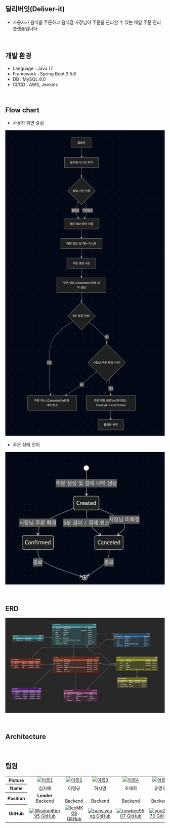 ## 딜리버잇(Deliver-it)

- 사용자가 음식을 주문하고 음식점 사장님이 주문을 관리할 수 있는 배달 주문 관리 플랫폼입니다 

</br>

## 개발 환경 

- Language : Java 17 
- Framework : Spring Boot 3.5.6
- DB : MySQL 8.0
- CI/CD : AWS, Jenkins

</br>

## Flow chart 

- 사용자 화면 중심 

![user_story_flow_chart](./img/user_story_flow_chart.png)

- 주문 상태 전이 

![state_diagram](./img/state_diagram.png)

</br>

## ERD 

![erd](./img/erd.png)

</br>

## Architecture


</br>

## 팀원 

<table width="950px">
    <thead>
    </thead>
    <tr>
        <th>Picture</th>
        <td align="center"><a href="https://github.com/WisdomKim95"><img src="https://avatars.githubusercontent.com/u/89783215?v=4" width="60" height="60" alt="이름1"></a></td>
        <td align="center"><a href="https://github.com/leeMK09"><img src="https://avatars.githubusercontent.com/u/68103540?v=4" width="60" height="60" alt="이름2"></a></td>
        <td align="center"><a href="https://github.com/huhsiyoung"><img src="https://avatars.githubusercontent.com/u/102939647?v=4" width="60" height="60" alt="이름3"></a></td>
        <td align="center"><a href="https://github.com/newbee9507"><img src="https://avatars.githubusercontent.com/u/130113243?v=4" width="60" height="60" alt="이름4"></a></td>
        <td align="center"><a href="https://github.com/yoo20370"><img src="https://avatars.githubusercontent.com/u/109394244?v=4" width="60" height="60" alt="이름5"></a></td>
        <td align="center"><a href="https://github.com/YB-Taekwon"><img src="https://avatars.githubusercontent.com/u/188652877?v=4" width="60" height="60" alt="이름6"></a></td>
    </tr>
    <tr>
        <th>Name</th>
        <td align="center">김지혜</td>
        <td align="center">이명규</td>
        <td align="center">허시영</td>
        <td align="center">조재희</td>
        <td align="center">유영우</td>
        <td align="center">김이안</td>
    </tr>
    <tr>
        <th>Position</th>
        <td align="center"><b>Leader</b><br>Backend<br></td>
        <td align="center"><br>Backend<br></td>
        <td align="center"><br>Backend<br></td>
        <td align="center"><br>Backend<br></td>
        <td align="center"><br>Backend<br></td>
        <td align="center"><br>Backend<br></td>
    </tr>
    <tr>
        <th>GitHub</th>
        <td align="center"><a href="https://github.com/WisdomKim95"><img src="https://img.shields.io/badge/WisdomKim95-black?style=social&logo=github" alt="WisdomKim95 GitHub"/></a></td>
        <td align="center"><a href="https://github.com/leeMK09"><img src="https://img.shields.io/badge/leeMK09-black?style=social&logo=github" alt="leeMK09 GitHub"/></a></td>
        <td align="center"><a href="https://github.com/huhsiyoung"><img src="https://img.shields.io/badge/huhsiyoung-black?style=social&logo=github" alt="huhsiyoung GitHub"/></a></td>
        <td align="center"><a href="https://github.com/newbee9507"><img src="https://img.shields.io/badge/newbee9507-black?style=social&logo=github" alt="newbee9507 GitHub"/></a></td>
        <td align="center"><a href="https://github.com/yoo20370"><img src="https://img.shields.io/badge/yoo20370-black?style=social&logo=github" alt="yoo20370 GitHub"/></a></td>
        <td align="center"><a href="https://github.com/YB-Taekwon"><img src="https://img.shields.io/badge/YB--Taekwon-black?style=social&logo=github" alt="YB-Taekwon GitHub"/></a></td>
    </tr>
</table>

</div>
